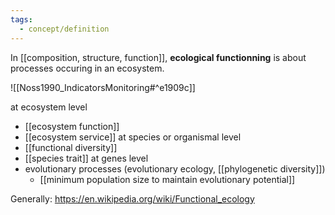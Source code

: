 ```yaml
---
tags:
  - concept/definition
---
```

In [[composition, structure, function]], **ecological functionning** is about processes occuring in an ecosystem.

![[Noss1990_IndicatorsMonitoring#^e1909c]]

at ecosystem level
- [[ecosystem function]]
- [[ecosystem service]]
at species or organismal level
- [[functional diversity]]
- [[species trait]]
at genes level
- evolutionary processes (evolutionary ecology, [[phylogenetic diversity]])
	- [[minimum population size to maintain evolutionary potential]]

Generally: https://en.wikipedia.org/wiki/Functional_ecology